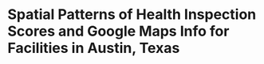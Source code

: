 # Spatial Patterns of Health Inspection Scores and Google Maps Info for Facilities in Austin, Texas
